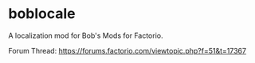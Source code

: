 # boblocale
A localization mod for Bob's Mods for Factorio.

Forum Thread: https://forums.factorio.com/viewtopic.php?f=51&t=17367
